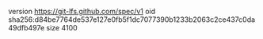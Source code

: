 version https://git-lfs.github.com/spec/v1
oid sha256:d84be7764de537e127e0fb5f1dc7077390b1233b2063c2ce437c0da49dfb497e
size 4100
